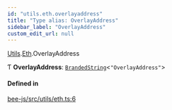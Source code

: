 ```yaml
---
id: "utils.eth.overlayaddress"
title: "Type alias: OverlayAddress"
sidebar_label: "OverlayAddress"
custom_edit_url: null
---
```


[Utils](../modules/utils.md).[Eth](../modules/utils.eth.md).OverlayAddress

Ƭ **OverlayAddress**: [`BrandedString`](brandedstring.md)<``"OverlayAddress"``\>

#### Defined in

[bee-js/src/utils/eth.ts:6](https://github.com/ethersphere/bee-js/blob/0e69ca1/src/utils/eth.ts#L6)
